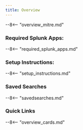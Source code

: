 ```yaml
---
title: Overview
---
```


--8<-- "overview_mitre.md"

### Required Splunk Apps:
--8<-- "required_splunk_apps.md"

### Setup Instructions:
--8<-- "setup_instructions.md"

### Saved Searches
--8<-- "savedsearches.md"

### Quick Links

--8<-- "overview_cards.md"

